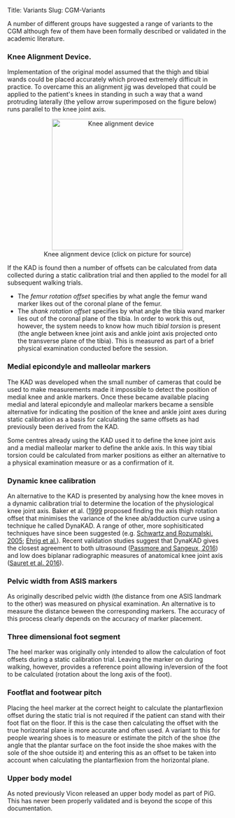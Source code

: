 Title: Variants
Slug: CGM-Variants

A number of different groups have suggested a range of variants to the CGM although few of them have been formally described or validated in the academic literature.

### Knee Alignment Device.
Implementation of the original model assumed that the thigh and tibial wands could be placed accurately which proved extremely difficult in practice. To overcame this an alignment jig was developed that could be applied to the patient's knees in standing in such a way that a wand protruding laterally (the yellow arrow superimposed on the figure below) runs parallel to the knee joint axis.

<figure align="middle">
  <a href="http://www.clinicalgaitanalysis.com/faq/reliability/">
    <img src="..\images\CGM1\KAD.png" alt="Knee alignment device" width="300">
  </a>
 <figcaption>Knee alignment device (click on picture for source)</figcaption>
</figure>
<p></p>

If the KAD is found then a number of offsets can be calculated from data collected during a static calibration trial and then applied to the model for all subsequent walking trials.

<ul>
  <li> The <em>femur rotation offset</em> specifies by what angle the femur wand marker likes out of the coronal plane of the femur.</li>
  <li> The <em>shank rotation offset</em> specifies by what angle the tibia wand marker lies out of the coronal plane of the tibia. In order to work this out, however, the system needs to know how much <em>tibial torsion</em> is present (the angle between knee joint axis and ankle joint axis projected onto the transverse plane of the tibia). This is measured as part of a brief physical examination conducted before the session.
</ul>

### Medial epicondyle and malleolar markers
The KAD was developed when the small number of cameras that could be used to make measurements made it impossible to detect the position of medial knee and ankle markers. Once these became available placing medial and lateral epicondyle and malleolar markers became a sensible alternative for indicating the position of the knee and ankle joint axes during static calibration as a basis for calculating the same offsets as had previously been derived from the KAD.

Some centres already using the KAD used it to define the knee joint axis and a medial malleolar marker to define the ankle axis. In this way tibial torsion could be calculated from marker positions as either an alternative to a physical examination measure or as a confirmation of it.

### Dynamic knee calibration
An alternative to the KAD is presented by analysing how the knee moves in a dynamic calibration trial to determine the location of the physiological knee joint axis. Baker et al. ([1999](http://dx.doi.org/10.1016/S0167-9457(99%2900027-5)) proposed finding the axis thigh rotation offset that minimises the variance of the knee ab/adduction curve using a technique he called DynaKAD. A range of other, more sophisiticated techniques have since been suggested (e.g. [Schwartz and Rozumalski, 2005](http://dx.doi.org/10.1016/10.1016/j.jbiomech.2004.03.009); [Ehrig et al.](http://dx.doi.org/10.1016/j.jbiomech.2006.10.026)). Recent validation studies suggest that DynaKAD gives the closest agreement to both ultrasound ([Passmore and Sangeux, 2016](http://dx.doi.org/10.1016/j.gaitpost.2016.02.006)) and low does biplanar radiographic measures of anatomical knee joint axis ([Sauret et al. 2016](http://dx.doi.org/10.1016/j.jbiomech.2006.10.026)).

### Pelvic width from ASIS markers
As originally described pelvic width (the distance from one ASIS landmark to the other) was measured on physical examination. An alternative is to measure the distance beween the corresponding markers. The accuracy of this process clearly depends on the accuracy of marker placement.

### Three dimensional foot segment
The heel marker was originally only intended to allow the calculation of foot offsets during a static calibration trial. Leaving the marker on during walking, however, provides a reference point allowing in/eversion of the foot to be calculated (rotation about the long axis of the foot).

### Footflat and footwear pitch
Placing the heel marker at the correct height to calculate the plantarflexion offset during the static trial is not required if the patient can stand with their foot flat on the floor. If this is the case then calculating the offset with the true horizontal plane is more accurate and often used. A variant to this for people wearing shoes is to measure or estimate the pitch of the shoe (the angle that the plantar surface on the foot inside the shoe makes with the sole of the shoe outside it) and entering this as an offset to be taken into account when calculating the plantarflexion from the horizontal plane.

### Upper body model
As noted previously Vicon released an upper body model as part of PiG. This has never been properly validated and is beyond the scope of this documentation.
